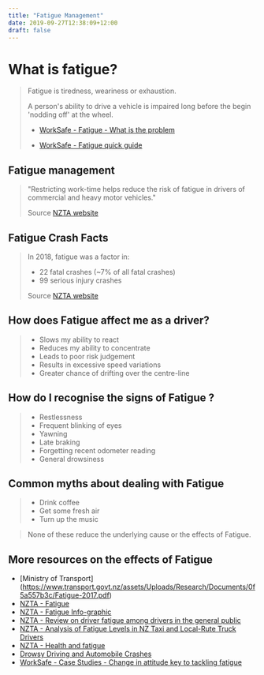 ```yaml
---
title: "Fatigue Management"
date: 2019-09-27T12:38:09+12:00
draft: false
---
```


# What is fatigue?
 
> Fatigue is tiredness, weariness or exhaustion.
>
> A person's ability to drive a vehicle is impaired long before the begin 'nodding off' at the wheel.
>
> - [WorkSafe - Fatigue - What is the problem](https://worksafe.govt.nz/topic-and-industry/work-related-health/fatigue/fatigue-whats-the-problem/)
>
> - [WorkSafe - Fatigue quick guide](https://worksafe.govt.nz/topic-and-industry/work-related-health/fatigue/fatigue-quick-guide/)
    
## Fatigue management

> "Restricting work-time helps reduce the risk of fatigue in drivers of commercial and heavy motor vehicles."
>
> Source [NZTA website](https://www.nzta.govt.nz/safety/driving-safely/fatigue/)

## Fatigue Crash Facts

> In 2018, fatigue was a factor in:
>   
> - 22 fatal crashes (~7% of all fatal crashes)
> - 99 serious injury crashes
>
> Source [NZTA website](https://www.nzta.govt.nz/safety/driving-safely/fatigue/)


## How does Fatigue affect me as a driver?

> - Slows my ability to react
> - Reduces my ability to concentrate
> - Leads to poor risk judgement 
> - Results in excessive speed variations
> - Greater chance of drifting over the centre-line

## How do I recognise the signs of Fatigue ?

> - Restlessness
> - Frequent blinking of eyes
> - Yawning
> - Late braking
> - Forgetting recent odometer reading
> - General drowsiness

## Common myths about dealing with Fatigue

> - Drink coffee
> - Get some fresh air
> - Turn up the music
    
> None of these reduce the underlying cause or the effects of Fatigue.   

## More resources on the effects of Fatigue

- [Ministry of Transport] (https://www.transport.govt.nz/assets/Uploads/Research/Documents/0f5a557b3c/Fatigue-2017.pdf)
- [NZTA - Fatigue](https://www.nzta.govt.nz/safety/driving-safely/fatigue/)
- [NZTA - Fatigue Info-graphic](https://www.nzta.govt.nz/safety/driving-safely/fatigue/fatigue-resources/fatigue-infographic/)
- [NZTA - Review on driver fatigue among drivers in the general public](https://www.nzta.govt.nz/assets/resources/research/reports/342/docs/342.pdf)
- [NZTA - Analysis of Fatigue Levels in NZ Taxi and Local-Rute Truck Drivers](https://www.nzta.govt.nz/assets/resources/fatigue-levels-in-taxi-and-local-route-drivers/docs/taxi-local-route-fatigue.pdf)
- [NZTA - Health and fatigue](https://www.nzta.govt.nz/assets/resources/heavy-learner/health-and-fatigue/docs/health-and-fatigue.pdf)
- [Drowsy Driving and Automobile Crashes](https://one.nhtsa.gov/people/injury/drowsy_driving1/drowsy.html)
- [WorkSafe - Case Studies - Change in attitude key to tackling fatigue](https://worksafe.govt.nz/the-toolshed/case-studies/work-related-health-case-studies/change-in-attitude-key-to-tackling-fatigue/)
